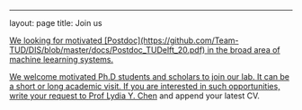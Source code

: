 ---
layout: page
title: Join us

<a href="/https://github.com/Team-TUD/DIS/blob/master/docs/Postdoc_TUDelft_20.pdf" download>
We looking for motivated [Postdoc](https://github.com/Team-TUD/DIS/blob/master/docs/Postdoc_TUDelft_20.pdf) in the broad area of machine leearning systems.


We welcome motivated Ph.D students and scholars to join our lab. It can be a short or long academic visit. If you are interested in such opportunities, write your request to [Prof Lydia Y. Chen](mailto:lydiaychen@ieee.org) and append your latest CV.
